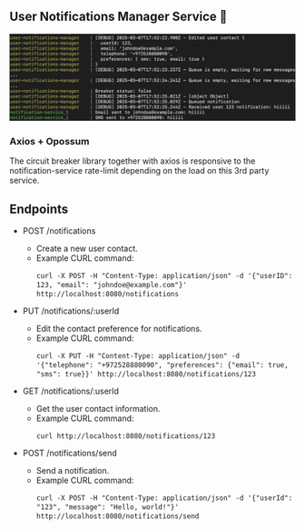 

## User Notifications Manager Service 🍻 

![Project Screenshot](notification-api-call.png)


### **Axios + Opossum**
  The circuit breaker library together with axios is responsive to the notification-service rate-limit depending on the load on this 3rd party service.

  ## **Endpoints**

  - POST /notifications
    - Create a new user contact.
    - Example CURL command:
      ```
      curl -X POST -H "Content-Type: application/json" -d '{"userID": 123, "email": "johndoe@example.com"}' http://localhost:8080/notifications
      ```

  - PUT /notifications/:userId
    - Edit the contact preference for notifications.
    - Example CURL command:
      ```
      curl -X PUT -H "Content-Type: application/json" -d '{"telephone": "+972528880090", "preferences": {"email": true, "sms": true}}' http://localhost:8080/notifications/123
      ```

  - GET /notifications/:userId
    - Get the user contact information.
    - Example CURL command:
      ```
      curl http://localhost:8080/notifications/123
      ```

  - POST /notifications/send
    - Send a notification.
    - Example CURL command:
      ```
      curl -X POST -H "Content-Type: application/json" -d '{"userId": "123", "message": "Hello, world!"}' http://localhost:8080/notifications/send
      ```
  